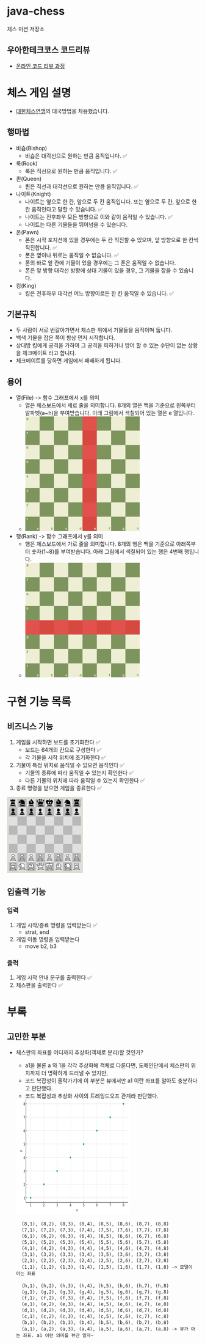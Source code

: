 # java-chess

체스 미션 저장소

## 우아한테크코스 코드리뷰

- [온라인 코드 리뷰 과정](https://github.com/woowacourse/woowacourse-docs/blob/master/maincourse/README.md)

# 체스 게임 설명

- [대한체스연맹](http://www.kchess.or.kr/%EB%8C%80%EA%B5%AD%EB%B0%A9%EB%B2%95/)의 대국방법을 차용했습니다.

## 행마법

- 비숍(Bishop)
    - 비숍은 대각선으로 원하는 만큼 움직입니다. ✅
- 룩(Rook)
    - 룩은 직선으로 원하는 만큼 움직입니다. ✅
- 퀸(Queen)
    - 퀸은 직선과 대각선으로 원하는 만큼 움직입니다. ✅
- 나이트(Knight)
    - 나이트는 옆으로 한 칸, 앞으로 두 칸 움직입니다. 또는 옆으로 두 칸, 앞으로 한 칸 움직인다고 말할 수 있습니다. ✅
    - 나이트는 전후좌우 모든 방향으로 이와 같이 움직일 수 있습니다. ✅
    - 나이트는 다른 기물들을 뛰어넘을 수 있습니다.
- 폰(Pawn)
    - 폰은 시작 포지션에 있을 경우에는 두 칸 직진할 수 있으며, 앞 방향으로 한 칸씩 직진합니다. ✅
    - 폰은 옆이나 뒤로는 움직일 수 없습니다. ✅
    - 폰의 바로 앞 칸에 기물이 있을 경우에는 그 폰은 움직일 수 없습니다.
    - 폰은 앞 방향 대각선 방향에 상대 기물이 있을 경우, 그 기물을 잡을 수 있습니다.
- 킹(King)
    - 킹은 전후좌우 대각선 어느 방향이로든 한 칸 움직일 수 있습니다. ✅

## 기본규칙

- 두 사람이 서로 번갈아가면서 체스판 위에서 기물들을 움직이며 둡니다.
- 백색 기물을 잡은 쪽이 항상 먼저 시작합니다.
- 상대방 킹에게 공격을 가하여 그 공격을 피하거나 방어 할 수 있는 수단이 없는 상황을 체크메이트 라고 합니다.
- 체크메이트를 당하면 게임에서 패배하게 됩니다.

## 용어

- 열(File) -> 함수 그래프에서 x를 의미
    - 열은 체스보드에서 세로 줄을 의미합니다. 8개의 열은 백을 기준으로 왼쪽부터 알파벳(a~h)을 부여받습니다. 아래 그림에서 색칠되어 있는 열은 e 열입니다.
    - <img src="./image/file.png" height="300" width="300">
- 행(Rank) -> 함수 그래프에서 y를 의미
    - 행은 체스보드에서 가로 줄을 의미합니다. 8개의 행은 백을 기준으로 아래쪽부터 숫자(1~8)를 부여받습니다. 아래 그림에서 색칠되어 있는 행은 4번째 행입니다.
    - <img src="./image/rank.png" height="300" width="300">

# 구현 기능 목록

## 비즈니스 기능

1. 게임을 시작하면 보드를 초기화한다 ✅
    - 보드는 64개의 칸으로 구성한다 ✅
    - 각 기물을 시작 위치에 초기화한다 ✅
2. 기물이 특정 위치로 움직일 수 있으면 움직인다 ✅
    - 기물의 종류에 따라 움직일 수 있는지 확인한다 ✅
    - 다른 기물의 위치에 따라 움직일 수 있는지 확인한다 ✅
3. 종료 명령을 받으면 게임을 종료한다 ✅

![initialBoard](./image/initialBoard.png)

## 입출력 기능

### 입력

1. 게임 시작/종료 명령을 입력받는다 ✅
    - strat, end
2. 게임 이동 명령을 입력받는다
    - move b2, b3

### 출력

1. 게임 시작 안내 문구를 출력한다 ✅
2. 체스판을 출력한다 ✅

# 부록

## 고민한 부분

- 체스판의 좌표를 어디까지 추상화(객체로 분리)할 것인가?
    - a1을 물론 a 와 1을 각각 추상화해 객체로 다룬다면, 도메인단에서 체스판의 위치까지 더 명확하게 드러낼 수 있지만,
    - 코드 복잡성이 올락가기에 이 부분은 뷰에서만 a1 이란 좌표를 알아도 충분하다고 판단했다.
    - 코드 복잡성과 추상화 사이의 트레잉드오프 관계라 판단했다.

  <img src="./image/position.png" height="300" width="300">

  ```
    (8,1), (8,2), (8,3), (8,4), (8,5), (8,6), (8,7), (8,8)
    (7,1), (7,2), (7,3), (7,4), (7,5), (7,6), (7,7), (7,8)
    (6,1), (6,2), (6,3), (6,4), (6,5), (6,6), (6,7), (6,8)
    (5,1), (5,2), (5,3), (5,4), (5,5), (5,6), (5,7), (5,8)
    (4,1), (4,2), (4,3), (4,4), (4,5), (4,6), (4,7), (4,8)
    (3,1), (3,2), (3,3), (3,4), (3,5), (3,6), (3,7), (3,8)
    (2,1), (2,2), (2,3), (2,4), (2,5), (2,6), (2,7), (2,8)
    (1,1), (1,2), (1,3), (1,4), (1,5), (1,6), (1,7), (1,8) -> 모델이 아는 좌표
    
    (h,1), (h,2), (h,3), (h,4), (h,5), (h,6), (h,7), (h,8)
    (g,1), (g,2), (g,3), (g,4), (g,5), (g,6), (g,7), (g,8)
    (f,1), (f,2), (f,3), (f,4), (f,5), (f,6), (f,7), (f,8)
    (e,1), (e,2), (e,3), (e,4), (e,5), (e,6), (e,7), (e,8)
    (d,1), (d,2), (d,3), (d,4), (d,5), (d,6), (d,7), (d,8)
    (c,1), (c,2), (c,3), (c,4), (c,5), (c,6), (c,7), (c,8)
    (b,1), (b,2), (b,3), (b,4), (b,5), (b,6), (b,7), (b,8)
    (a,1), (a,2), (a,3), (a,4), (a,5), (a,6), (a,7), (a,8) -> 뷰가 아는 좌표. a1 이란 의미를 뷰만 알자~
  ```
